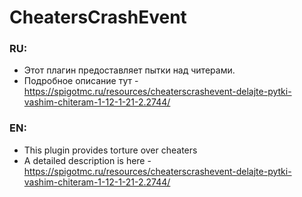 # CheatersCrashEvent
### RU:
- Этот плагин предоставляет пытки над читерами.
- Подробное описание тут - https://spigotmc.ru/resources/cheaterscrashevent-delajte-pytki-vashim-chiteram-1-12-1-21-2.2744/
### EN:
- This plugin provides torture over cheaters
- A detailed description is here - https://spigotmc.ru/resources/cheaterscrashevent-delajte-pytki-vashim-chiteram-1-12-1-21-2.2744/

